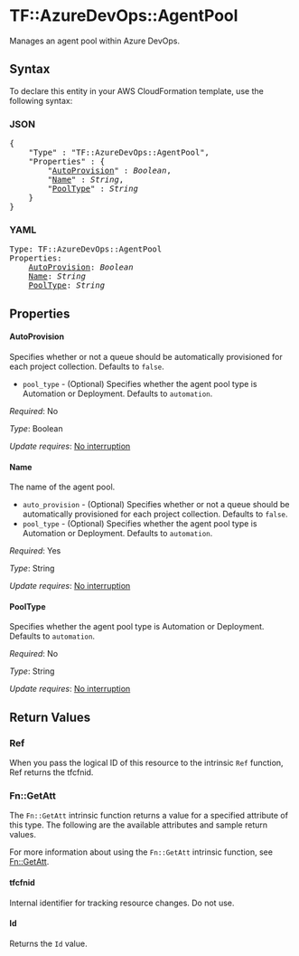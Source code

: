 # TF::AzureDevOps::AgentPool

Manages an agent pool within Azure DevOps.

## Syntax

To declare this entity in your AWS CloudFormation template, use the following syntax:

### JSON

<pre>
{
    "Type" : "TF::AzureDevOps::AgentPool",
    "Properties" : {
        "<a href="#autoprovision" title="AutoProvision">AutoProvision</a>" : <i>Boolean</i>,
        "<a href="#name" title="Name">Name</a>" : <i>String</i>,
        "<a href="#pooltype" title="PoolType">PoolType</a>" : <i>String</i>
    }
}
</pre>

### YAML

<pre>
Type: TF::AzureDevOps::AgentPool
Properties:
    <a href="#autoprovision" title="AutoProvision">AutoProvision</a>: <i>Boolean</i>
    <a href="#name" title="Name">Name</a>: <i>String</i>
    <a href="#pooltype" title="PoolType">PoolType</a>: <i>String</i>
</pre>

## Properties

#### AutoProvision

Specifies whether or not a queue should be automatically provisioned for each project collection. Defaults to `false`.
- `pool_type` - (Optional) Specifies whether the agent pool type is Automation or Deployment. Defaults to `automation`.

_Required_: No

_Type_: Boolean

_Update requires_: [No interruption](https://docs.aws.amazon.com/AWSCloudFormation/latest/UserGuide/using-cfn-updating-stacks-update-behaviors.html#update-no-interrupt)

#### Name

The name of the agent pool.
- `auto_provision` - (Optional) Specifies whether or not a queue should be automatically provisioned for each project collection. Defaults to `false`.
- `pool_type` - (Optional) Specifies whether the agent pool type is Automation or Deployment. Defaults to `automation`.

_Required_: Yes

_Type_: String

_Update requires_: [No interruption](https://docs.aws.amazon.com/AWSCloudFormation/latest/UserGuide/using-cfn-updating-stacks-update-behaviors.html#update-no-interrupt)

#### PoolType

Specifies whether the agent pool type is Automation or Deployment. Defaults to `automation`.

_Required_: No

_Type_: String

_Update requires_: [No interruption](https://docs.aws.amazon.com/AWSCloudFormation/latest/UserGuide/using-cfn-updating-stacks-update-behaviors.html#update-no-interrupt)

## Return Values

### Ref

When you pass the logical ID of this resource to the intrinsic `Ref` function, Ref returns the tfcfnid.

### Fn::GetAtt

The `Fn::GetAtt` intrinsic function returns a value for a specified attribute of this type. The following are the available attributes and sample return values.

For more information about using the `Fn::GetAtt` intrinsic function, see [Fn::GetAtt](https://docs.aws.amazon.com/AWSCloudFormation/latest/UserGuide/intrinsic-function-reference-getatt.html).

#### tfcfnid

Internal identifier for tracking resource changes. Do not use.

#### Id

Returns the <code>Id</code> value.

